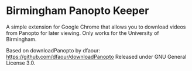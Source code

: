 # Birmingham Panopto Keeper
A simple extension for Google Chrome that allows you to download videos from Panopto for later viewing. Only works for the University of Birmingham.


Based on downloadPanopto by dfaour: https://github.com/dfaour/downloadPanopto
Released under GNU General License 3.0.
